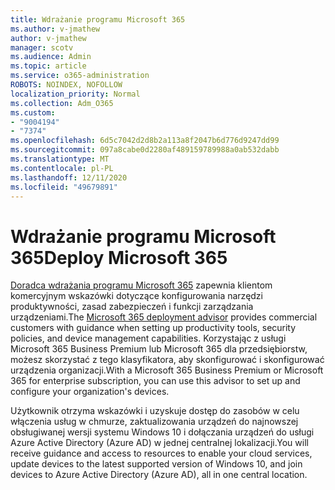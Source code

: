 ```yaml
---
title: Wdrażanie programu Microsoft 365
ms.author: v-jmathew
author: v-jmathew
manager: scotv
ms.audience: Admin
ms.topic: article
ms.service: o365-administration
ROBOTS: NOINDEX, NOFOLLOW
localization_priority: Normal
ms.collection: Adm_O365
ms.custom:
- "9004194"
- "7374"
ms.openlocfilehash: 6d5c7042d2d8b2a113a8f2047b6d776d9247dd99
ms.sourcegitcommit: 097a8cabe0d2280af489159789988a0ab532dabb
ms.translationtype: MT
ms.contentlocale: pl-PL
ms.lasthandoff: 12/11/2020
ms.locfileid: "49679891"
---
```

# <a name="deploy-microsoft-365"></a><span data-ttu-id="725a4-102">Wdrażanie programu Microsoft 365</span><span class="sxs-lookup"><span data-stu-id="725a4-102">Deploy Microsoft 365</span></span>

<span data-ttu-id="725a4-103">[Doradca wdrażania programu Microsoft 365](https://go.microsoft.com/fwlink/?linkid=2072646) zapewnia klientom komercyjnym wskazówki dotyczące konfigurowania narzędzi produktywności, zasad zabezpieczeń i funkcji zarządzania urządzeniami.</span><span class="sxs-lookup"><span data-stu-id="725a4-103">The [Microsoft 365 deployment advisor](https://go.microsoft.com/fwlink/?linkid=2072646) provides commercial customers with guidance when setting up productivity tools, security policies, and device management capabilities.</span></span> <span data-ttu-id="725a4-104">Korzystając z usługi Microsoft 365 Business Premium lub Microsoft 365 dla przedsiębiorstw, możesz skorzystać z tego klasyfikatora, aby skonfigurować i skonfigurować urządzenia organizacji.</span><span class="sxs-lookup"><span data-stu-id="725a4-104">With a Microsoft 365 Business Premium or Microsoft 365 for enterprise subscription, you can use this advisor to set up and configure your organization's devices.</span></span>

<span data-ttu-id="725a4-105">Użytkownik otrzyma wskazówki i uzyskuje dostęp do zasobów w celu włączenia usług w chmurze, zaktualizowania urządzeń do najnowszej obsługiwanej wersji systemu Windows 10 i dołączania urządzeń do usługi Azure Active Directory (Azure AD) w jednej centralnej lokalizacji.</span><span class="sxs-lookup"><span data-stu-id="725a4-105">You will receive guidance and access to resources to enable your cloud services, update devices to the latest supported version of Windows 10, and join devices to Azure Active Directory (Azure AD), all in one central location.</span></span>
